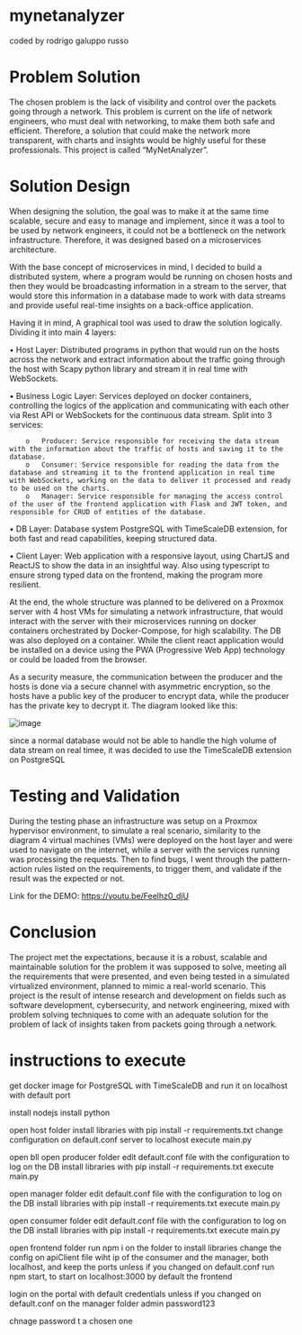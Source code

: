 # mynetanalyzer

coded by rodrigo galuppo russo

# Problem Solution 
The chosen problem is the lack of visibility and control over the packets going through a network. This problem is current on the life of network engineers, who must deal with networking, to make them both safe and efficient. Therefore, a solution that could make the network more transparent, with charts and insights would be highly useful for these professionals. This project is called “MyNetAnalyzer”.

# Solution Design
When designing the solution, the goal was to make it at the same time scalable, secure and easy to manage and implement, since it was a tool to be used by network engineers, it could not be a bottleneck on the network infrastructure. Therefore, it was designed based on a microservices architecture. 

With the base concept of microservices in mind, I decided to build a distributed system, where a program would be running on chosen hosts and then they would be broadcasting information in a stream to the server, that would store this information in a database made to work with data streams and provide useful real-time insights on a back-office application.



Having it in mind, A graphical tool was used to draw the solution logically. Dividing it into main 4 layers:

•	Host Layer: Distributed programs in python that would run on the hosts across the network and extract information about the traffic going through the host with Scapy python library and stream it in real time with WebSockets.

•	Business Logic Layer: Services deployed on docker containers, controlling the logics of the application and communicating with each other via Rest API or WebSockets for the continuous data stream.
	Split into 3 services:
		
		o	Producer: Service responsible for receiving the data stream with the information about the traffic of hosts and saving it to the database.
		o	Consumer: Service responsible for reading the data from the database and streaming it to the frontend application in real time with WebSockets, working on the data to deliver it processed and ready to be used on the charts.
		o	Manager: Service responsible for managing the access control of the user of the frontend application with Flask and JWT token, and responsible for CRUD of entities of the database.

•	DB Layer: Database system PostgreSQL with TimeScaleDB extension, for both fast and read capabilities, keeping structured data.

•	Client Layer: Web application with a responsive layout, using ChartJS and ReactJS to show the data in an insightful way. Also using typescript to ensure strong typed data on the frontend, making the program more resilient.



At the end, the whole structure was planned to be delivered on a Proxmox server with 4 host VMs for simulating a network infrastructure, that would interact with the server with their microservices running on docker containers orchestrated by Docker-Compose, for high scalability. The DB was also deployed on a container. While the client react application would be installed on a device using the PWA (Progressive Web App) technology or could be loaded from the browser.


As a security measure, the communication between the producer and the hosts is done via a secure channel with asymmetric encryption, so the hosts have a public key of the producer to encrypt data, while the producer has the private key to decrypt it.
The diagram looked like this:

![image](https://github.com/user-attachments/assets/bb518fe5-0f89-4d51-85f1-647417cb499d)

since a normal database would not be able to handle the high volume of data stream on real timee, it was decided to use the TimeScaleDB extension on PostgreSQL 

# Testing and Validation
During the testing phase an infrastructure was setup on a Proxmox hypervisor environment, to simulate a real scenario, similarity to the diagram 4 virtual machines (VMs) were deployed on the host layer and were used to navigate on the internet, while a server with the services running was processing the requests. Then to find bugs, I went through the pattern-action rules listed on the requirements, to trigger them, and validate if the result was the expected or not.

Link for the DEMO:
https://youtu.be/Feelhz0_djU

# Conclusion
The project met the expectations, because it is a robust, scalable and maintainable solution for the problem it was supposed to solve, meeting all the requirements that were presented, and even being tested in a simulated virtualized environment, planned to mimic a real-world scenario. This project is the result of intense research and development on fields such as software development, cybersecurity, and network engineering, mixed with problem solving techniques to come with an adequate solution for the problem of lack of insights taken from packets going through a network.


# instructions to execute

get docker image for PostgreSQL with TimeScaleDB and run it on localhost with default port

install nodejs
install python

open host folder 
install libraries with pip install -r requirements.txt
change configuration on default.conf server to localhost
execute main.py

open bll
open producer folder
edit default.conf file with the configuration to log on the DB
install libraries with pip install -r requirements.txt
execute main.py

open manager folder
edit default.conf file with the configuration to log on the DB
install libraries with pip install -r requirements.txt
execute main.py

open consumer folder
edit default.conf file with the configuration to log on the DB
install libraries with pip install -r requirements.txt
execute main.py

open frontend folder
run npm i on the folder to install libraries
change the config on apiClient file wiht ip of the consumer and the manager, both localhost, and keep the ports unless if you changed on default.conf
run npm start, to start on localhost:3000 by default the frontend

login on the portal with default credentials unless if you changed on default.conf on the manager folder
admin
password123

chnage password t a chosen one
	
